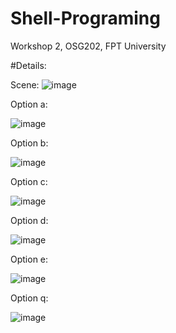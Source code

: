 # Shell-Programing
Workshop 2, OSG202, FPT University

#Details:

Scene:
![image](https://github.com/TamNHHE173108/Shell-Programing/assets/113533781/b806a66f-e7d2-468a-8ae0-2d48ad554f89)

Option a:

![image](https://github.com/TamNHHE173108/Shell-Programing/assets/113533781/960d8345-4285-447b-b777-39b1d428f5e5)

Option b:

![image](https://github.com/TamNHHE173108/Shell-Programing/assets/113533781/0279e3bc-1d36-4992-a377-b251bc4e2ea9)

Option c:

![image](https://github.com/TamNHHE173108/Shell-Programing/assets/113533781/64da4992-4419-4dde-a3bf-4b673578702f)

Option d:

![image](https://github.com/TamNHHE173108/Shell-Programing/assets/113533781/e438bbdd-029c-4484-bf08-9607da5c0bb5)

Option e:

![image](https://github.com/TamNHHE173108/Shell-Programing/assets/113533781/b305b2df-e5ca-419d-81b2-190818991fe0)

Option q:

![image](https://github.com/TamNHHE173108/Shell-Programing/assets/113533781/963df843-9084-4f37-beff-9104e0f0414e)



